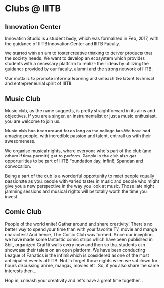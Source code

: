 # Clubs @ IIITB 

## Innovation Center

Innovation Studio is a student body, which was formalized in Feb, 2017, with the guidance of IIITB Innovation Center and IIITB Faculty. 


We started with an aim to foster creative thinking to deliver products that the society needs. We want to develop an ecosystem which provides students with a necessary platform to realize their ideas by utilizing the guidance provided by our faculty, alumni and the strong network of IIITB.


Our motto is to promote informal learning and unleash the latent technical and entrepreneurial spirit of IIITB.

## Music Club
Music club, as the name suggests, is pretty straightforward in its aims and objectives. If you are a singer, an instrumentalist or just a music enthusiast, you are welcome to join us.

Music club has been around for as long as the college has.We have had amazing people, with incredible passion and talent, enthrall us with their awesomeness.

We organise musical nights, where everyone who's part of the club (and others if time permits) get to perform. People in the club also get opportunities to be part of IIITB Foundation day, infin8, Spandan and convocation.

Being a part of the club is a wonderful opportunity to meet people equally passionate as you, people with varied tastes in music and people who might give you a new perspective in the way you look at music. Those late night jamming sessions and musical nights will be totally worth the time you invest.

## Comic Club
People of the world unite! Gather around and share creativity! There's no better way to spend your time than with your favorite TV, movie and manga characters! And hence, The Comic Club was formed. Since our inception, we have made some fantastic comic strips which have been published in 8bit, organized Graffiti walls every now and then so that students can showcase their talent on an open platform. We have been conducting League of Fanatics in the infin8 which is considered as one of the most anticipated events at IIITB. Not to forget those nights when we sat down for hours discussing anime, mangas, movies etc. So, if you also share the same interests then...

Hop in, unleash your creativity and let's have a great time together...


